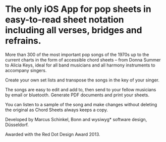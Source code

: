 # The only iOS App for pop sheets in easy-to-read sheet notation including all verses, bridges and refrains.

More than 300 of the most important pop songs of the 1970s up to the current charts in the form of accessible chord sheets – from Donna Summer to Alicia Keys, ideal for all band musicians and all harmony instruments to accompany singers.

Create your own set lists and transpose the songs in the key of your singer.

The songs are easy to edit and add to, then send to your fellow musicians by email or bluetooth. Generate PDF documents and print your sheets.

You can listen to a sample of the song and make changes without deleting the original as Chord Sheets always keeps a copy.

Developed by Marcus Schinkel, Bonn and wysiwyg* software design, Düsseldorf.

Awarded with the Red Dot Design Award 2013.
